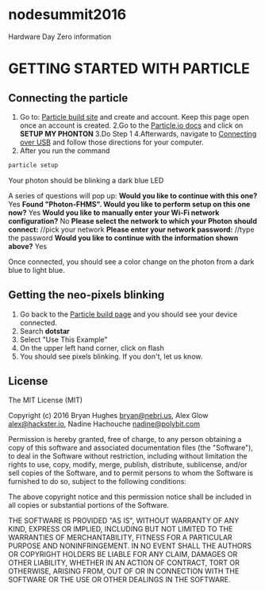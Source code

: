 # nodesummit2016
Hardware Day Zero information

# GETTING STARTED WITH PARTICLE

## Connecting the particle

1. Go to: [Particle build site](https://build.particle.io/) and create and account.  Keep this page open once an account is created.
2.Go to the [Particle.io docs](https://docs.particle.io/guide/getting-started/intro/photon/) and click on **SETUP MY PHONTON**
3.Do Step 1
4.Afterwards, navigate to [Connecting over USB](https://docs.particle.io/guide/getting-started/connect/photon/) and follow those directions for your computer.
5. After you run the command
```sh
particle setup
```
Your photon should be blinking a dark blue LED

A series of questions will pop up:
**Would you like to continue with this one?** Yes
**Found "Photon-FHMS". Would you like to perform setup on this one now?** Yes
**Would you like to manually enter your Wi-Fi network configuration?** No
**Please select the network to which your Photon should connect:** //pick your network
**Please enter your network password:** //type the password
 **Would you like to continue with the information shown above?**  Yes

Once connected, you should see a color change on the photon from a dark blue to light blue.

## Getting the neo-pixels blinking

1. Go back to the [Particle build page](https://build.particle.io/build/new) and you should see your device connected.
2. Search **dotstar**
3. Select "Use This Example"
4. On the upper left hand corner, click on flash
5. You should see pixels blinking.  If you don't, let us know.


## License

The MIT License (MIT)

Copyright (c) 2016 Bryan Hughes <bryan@nebri.us>, Alex Glow <alex@hackster.io>,
Nadine Hachouche <nadine@polybit.com>

Permission is hereby granted, free of charge, to any person obtaining a copy
of this software and associated documentation files (the "Software"), to deal
in the Software without restriction, including without limitation the rights
to use, copy, modify, merge, publish, distribute, sublicense, and/or sell
copies of the Software, and to permit persons to whom the Software is
furnished to do so, subject to the following conditions:

The above copyright notice and this permission notice shall be included in all
copies or substantial portions of the Software.

THE SOFTWARE IS PROVIDED "AS IS", WITHOUT WARRANTY OF ANY KIND, EXPRESS OR
IMPLIED, INCLUDING BUT NOT LIMITED TO THE WARRANTIES OF MERCHANTABILITY,
FITNESS FOR A PARTICULAR PURPOSE AND NONINFRINGEMENT. IN NO EVENT SHALL THE
AUTHORS OR COPYRIGHT HOLDERS BE LIABLE FOR ANY CLAIM, DAMAGES OR OTHER
LIABILITY, WHETHER IN AN ACTION OF CONTRACT, TORT OR OTHERWISE, ARISING FROM,
OUT OF OR IN CONNECTION WITH THE SOFTWARE OR THE USE OR OTHER DEALINGS IN THE
SOFTWARE.